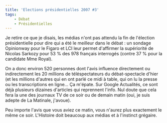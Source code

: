```yaml
---
title: 'Elections présidentielles 2007 #3'
tags:
    - Débat
    - Présidentielles
---
```


Je retire ce que je disais, les médias n'ont pas attendu la fin de l'élection présidentielle pour dire qui a été le meilleur dans le débat : un sondage Opinionway pour le Figaro et LCI leur permet d'affirmer la supériorité de Nicolas Sarkozy pour 53 % des 978 français interrogés (contre 37 % pour la candidate Mme Royal).

<!-- more -->

On a donc environ 520 personnes dont l'avis influence directement ou indirectement les 20 millions de téléspectateurs du débat-spectacle d'hier (et les millions d'autres qui en ont parlé ce midi à table, qui on lu la presse ou les transcriptions en ligne… Ça m'épate. Sur Google Actualités, ce sont déjà plusieurs dizaines d'articles qui reprennent l'info. Nul doute que cela fera la une des journaux TV de ce soir ou de demain matin (oui, je suis adepte de La Matinale, j'avoue).

Peu importe l'avis que vous aviez ce matin, vous n'aurez plus exactement le même ce soir. L'Histoire doit beaucoup aux médias et à l'instinct grégaire.
